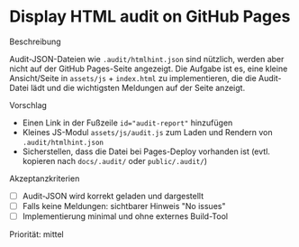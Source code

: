 # Display HTML audit on GitHub Pages

Beschreibung

Audit-JSON-Dateien wie `.audit/htmlhint.json` sind nützlich, werden aber nicht auf der GitHub Pages-Seite angezeigt. Die Aufgabe ist es, eine kleine Ansicht/Seite in `assets/js` + `index.html` zu implementieren, die die Audit-Datei lädt und die wichtigsten Meldungen auf der Seite anzeigt.

Vorschlag

- Einen Link in der Fußzeile `id="audit-report"` hinzufügen
- Kleines JS-Modul `assets/js/audit.js` zum Laden und Rendern von `.audit/htmlhint.json`
- Sicherstellen, dass die Datei bei Pages-Deploy vorhanden ist (evtl. kopieren nach `docs/.audit/` oder `public/.audit/`)

Akzeptanzkriterien

- [ ] Audit-JSON wird korrekt geladen und dargestellt
- [ ] Falls keine Meldungen: sichtbarer Hinweis "No issues"
- [ ] Implementierung minimal und ohne externes Build-Tool

Priorität: mittel
